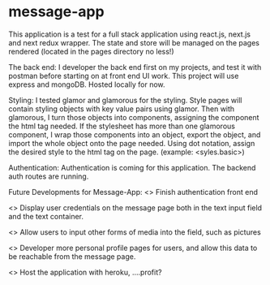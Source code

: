 # message-app


  This application is a test for a full stack application using react.js, next.js
 and next redux wrapper. The state and store will be managed on the pages
 rendered (located in the pages directory no less!)

 The back end:
  I developer the back end first on my projects, and test it with postman before
 starting on at front end UI work. This project will use express and mongoDB.
 Hosted locally for now.

 Styling:
  I tested glamor and glamorous for the styling. Style pages will contain
 styling objects with key value pairs using glamor. Then with glamorous, I
 turn those objects into components, assigning the component the
 html tag needed. If the stylesheet has more than one glamorous component, I
 wrap those components into an object, export the object, and import the whole
 object onto the page needed. Using dot notation, assign the desired style to the
 html tag on the page. (example: <syles.basic>)

 Authentication:
   Authentication is coming for this application. The backend auth routes are running.

Future Developments for Message-App:
  <> Finish authentication front end

  <> Display user credentials on the message page both in the text input field and
     the text container.

  <> Allow users to input other forms of media into the field, such as pictures

  <> Developer more personal profile pages for users, and allow this data to be
     reachable from the message page.

  <> Host the application with heroku, ....profit?
